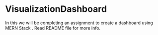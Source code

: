 # VisualizationDashboard
In this we will be completing an assignment to create a dashboard using MERN Stack .  Read README file for more info.
